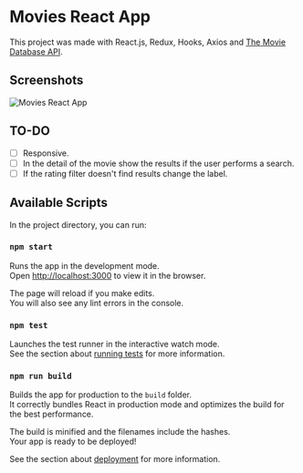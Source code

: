 # Movies React App
This project was made with React.js, Redux, Hooks, Axios and [The Movie Database API](https://developers.themoviedb.org/3).

## Screenshots
![Movies React App](https://sebaferrari.com.ar/movies-react-app/screenshot.jpg)

## TO-DO
- [ ] Responsive.
- [ ] In the detail of the movie show the results if the user performs a search.
- [ ] If the rating filter doesn't find results change the label.

## Available Scripts
In the project directory, you can run:

### `npm start`

Runs the app in the development mode.\
Open [http://localhost:3000](http://localhost:3000) to view it in the browser.

The page will reload if you make edits.\
You will also see any lint errors in the console.

### `npm test`

Launches the test runner in the interactive watch mode.\
See the section about [running tests](https://facebook.github.io/create-react-app/docs/running-tests) for more information.

### `npm run build`

Builds the app for production to the `build` folder.\
It correctly bundles React in production mode and optimizes the build for the best performance.

The build is minified and the filenames include the hashes.\
Your app is ready to be deployed!

See the section about [deployment](https://facebook.github.io/create-react-app/docs/deployment) for more information.
